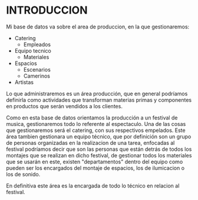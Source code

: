 # INTRODUCCION
Mi base de datos va sobre el area de produccion, en la que gestionaremos:
- Catering
    - Empleados
- Equipo tecnico    
    - Materiales
- Espacios
    - Escenarios
    - Camerinos
- Artistas

Lo que administraremos es un área producción, que en general podríamos definirla como actividades que transforman materias primas y componentes en productos que serán vendidos a los clientes.

Como en esta base de datos orientamos la producción a un festival de musica, gestionaremos todo lo referente al espectaculo.
Una de las cosas que gestionaremos será el catering, con sus respectivos empelados.
Este área tambien gestionara un equipo técnico, que por definición son un grupo de personas organizadas en la realizacion de una tarea, enfocadas al festival podríamos decir  que son las personas que están detrás de todos los montajes que se realizan en dicho festival, de gestionar todos los materiales que se usarán en este, existen "departamentos" dentro del equipo como pueden ser los encargados del montaje de espacios, los de ilumicacion o los de sonido.

En definitiva este área es la encargada de todo lo técnico en relacion al festival.